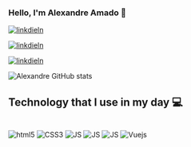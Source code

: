 ### Hello, I'm Alexandre Amado 👋 

[![linkdieln](https://img.shields.io/badge/LinkedIn-0077B5?style=for-the-badge&logo=linkedin&logoColor=white)](https://www.linkedin.com/in/alexandreamado) 

[![linkdieln](https://img.shields.io/badge/Bitbucket-0747a6?style=for-the-badge&logo=bitbucket&logoColor=white)](https://bitbucket.org/AlexandreAmado) 

[![linkdieln](https://img.shields.io/badge/Facebook-1877F2?style=for-the-badge&logo=facebook&logoColor=white)](https://web.facebook.com/alexandre.inacio.7798) 

![Alexandre GitHub stats](https://github-readme-stats.vercel.app/api?username=alexandreamado&show_icons=true&theme=onedark) 

## Technology that I use in my day 💻 


<div style="display: inline_block"><br/>
    <img align="center" alt="html5" src="https://img.shields.io/badge/HTML5-E34F26?style=for-the-badge&logo=html5&logoColor=white" />
   <img align="center" alt="CSS3" src="https://img.shields.io/badge/CSS3-1572B6?style=for-the-badge&logo=css3&logoColor=white" /> 
   <img align="center" alt="JS" src="https://img.shields.io/badge/JavaScript-F7DF1E?style=for-the-badge&logo=javascript&logoColor=black" />  
   <img align="center" alt="JS" src="https://img.shields.io/badge/Node.js-43853D?style=for-the-badge&logo=node.js&logoColor=white" />  
   <img align="center" alt="JS" src="https://img.shields.io/badge/Bootstrap-563D7C?style=for-the-badge&logo=bootstrap&logoColor=white" />  
   <img align="center" alt="Vuejs" src="https://img.shields.io/badge/Vue.js-35495E?style=for-the-badge&logo=vue.js&logoColor=4FC08D">


</div> 
